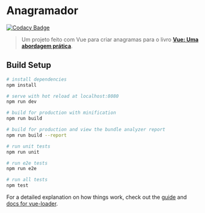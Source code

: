 # Anagramador

[![Codacy Badge](https://api.codacy.com/project/badge/Grade/ef3d4c1bd61e4f95a1068d9f9464eeec)](https://www.codacy.com/app/jtpdev/anagramador-vue?utm_source=github.com&amp;utm_medium=referral&amp;utm_content=jtpdev/anagramador-vue&amp;utm_campaign=Badge_Grade)

> Um projeto feito com Vue para criar anagramas para o livro [**Vue: Uma abordagem prática**](https://www.amazon.com.br/dp/B07BL4JSSF).

## Build Setup

``` bash
# install dependencies
npm install

# serve with hot reload at localhost:8080
npm run dev

# build for production with minification
npm run build

# build for production and view the bundle analyzer report
npm run build --report

# run unit tests
npm run unit

# run e2e tests
npm run e2e

# run all tests
npm test
```

For a detailed explanation on how things work, check out the [guide](http://vuejs-templates.github.io/webpack/) and [docs for vue-loader](http://vuejs.github.io/vue-loader).
